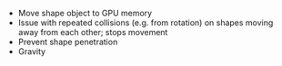 + Move shape object to GPU memory
+ Issue with repeated collisions (e.g. from rotation) on shapes moving away from each other; stops movement
+ Prevent shape penetration
+ Gravity
